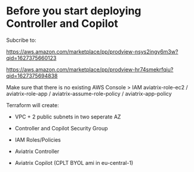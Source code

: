 # Before you start deploying Controller and Copilot

Subcribe to:

https://aws.amazon.com/marketplace/pp/prodview-nsys2ingy6m3w?qid=1627375660123

https://aws.amazon.com/marketplace/pp/prodview-hr74smekrfqiu?qid=1627375694838


Make sure that there is no existing AWS Console > IAM  aviatrix-role-ec2 / aviatrix-role-app / aviatrix-assume-role-policy / aviatrix-app-policy


Terraform will create:
- VPC + 2 public subnets in two seperate AZ

- Controller and Copilot Security Group

- IAM Roles/Policies

- Aviatrix Controller

- Aviatrix Copilot (CPLT BYOL ami in eu-central-1)
